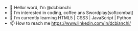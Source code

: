 - 👋 Hellor word, I’m @dcbianchi
- 👀 I’m interested in coding, coffee ans Swordplay(softcombat)
- 🌱 I’m currently learning HTML5 | CSS3 | JavaScript | Python 
- 📫 How to reach me https://www.linkedin.com/in/dcbianchi/
